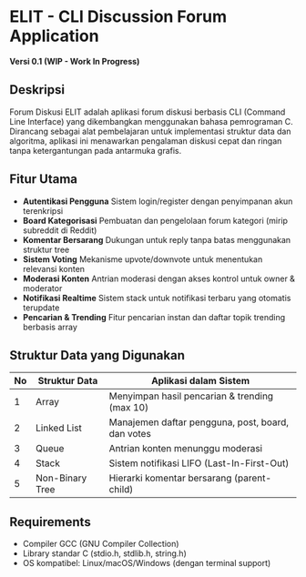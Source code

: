 # ELIT - CLI Discussion Forum Application
**Versi 0.1 (WIP - Work In Progress)**

## Deskripsi
Forum Diskusi ELIT adalah aplikasi forum diskusi berbasis CLI (Command Line Interface) yang dikembangkan menggunakan bahasa pemrograman C. Dirancang sebagai alat pembelajaran untuk implementasi struktur data dan algoritma, aplikasi ini menawarkan pengalaman diskusi cepat dan ringan tanpa ketergantungan pada antarmuka grafis.

## Fitur Utama
- **Autentikasi Pengguna**
  Sistem login/register dengan penyimpanan akun terenkripsi
- **Board Kategorisasi**
  Pembuatan dan pengelolaan forum kategori (mirip subreddit di Reddit)
- **Komentar Bersarang**
  Dukungan untuk reply tanpa batas menggunakan struktur tree
- **Sistem Voting**
  Mekanisme upvote/downvote untuk menentukan relevansi konten
- **Moderasi Konten**
  Antrian moderasi dengan akses kontrol untuk owner & moderator
- **Notifikasi Realtime**
  Sistem stack untuk notifikasi terbaru yang otomatis terupdate
- **Pencarian & Trending**
  Fitur pencarian instan dan daftar topik trending berbasis array

## Struktur Data yang Digunakan
| No | Struktur Data       | Aplikasi dalam Sistem                |
|----|---------------------|-------------------------------------|
| 1  | Array               | Menyimpan hasil pencarian & trending (max 10) |
| 2  | Linked List         | Manajemen daftar pengguna, post, board, dan votes |
| 3  | Queue               | Antrian konten menunggu moderasi  |
| 4  | Stack               | Sistem notifikasi LIFO (Last-In-First-Out) |
| 5  | Non-Binary Tree     | Hierarki komentar bersarang (parent-child) |

## Requirements
- Compiler GCC (GNU Compiler Collection)
- Library standar C (stdio.h, stdlib.h, string.h)
- OS kompatibel: Linux/macOS/Windows (dengan terminal support)
